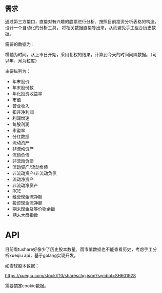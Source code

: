 ## 需求

通过第三方接口，直接对有兴趣的股票进行分析，按照目前投资分析表格的构造，设计一个自动化的分析工具，
将相关数据直接导出来，从而避免手工组合历史数据。

需要的数据为：

横轴为时间，从上市日开始，采用复权的结果，计算到今天的时间间隔数据。（可以年、月为粒度）

主要纵列为：
  * 年末股价
  * 年末股份数
  * 年化投资收益率
  * 市值
  * 营业收入
  * 扣非净利润
  * 利润增速
  * 每股利润
  * 市盈率
  * 分红数据
  * 流动资产
  * 非流动资产
  * 流动负债
  * 非流动负债
  * 流动资产/流动负债
  * 非流动资产/非流动负债
  * 流动净资产
  * 非流动净资产
  * ROE
  * 经营现金流净额
  * 投资现金流净额
  * 期末现金及等价物余额
  * 期末大盘指数

# API

目前看tushare好像少了历史股本数量，而市值数据也不能查看历史，考虑手工分析xueqiu api，基于golang实现开发。

如雪球股本数据：

https://xueqiu.com/stock/f10/shareschg.json?symbol=SH601928

需要搞定cookie数据。

